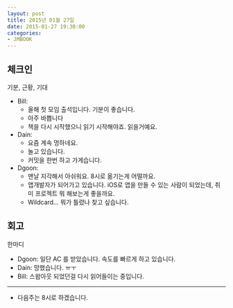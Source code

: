 ```yaml
---
layout: post
title: 2015년 01월 27일
date: 2015-01-27 19:30:00
categories:
- JMBOOK
---
```


## 체크인

기분, 근황, 기대

* Bill:
  * 올해 첫 모임 출석입니다. 기분이 좋습니다.
  * 아주 바쁩니다
  * 책을 다시 시작했으니 읽기 시작해야죠. 읽을거예요.
* Dain:
  * 요즘 계속 멍하네요.
  * 놀고 있습니다.
  * 커밋을 한번 하고 가게습니다.
* Dgoon:
  * 맨날 지각해서 아쉬워요. 8시로 옮기는게 어떨까요.
  * 앱개발자가 되어가고 있습니다. iOS로 앱을 만들 수 있는 사람이 되었는데, 취미 프로젝트 뭐 해보는게 좋을까요.
  * Wildcard… 뭐가 틀렸나 찾고 싶습니다.

## 회고

한마디

* Dgoon: 일단 AC 를 받았습니다. 속도를 빠르게 하고 있습니다.
* Dain: 망했습니다. ㅠㅜ
* Bill: 스왑아웃 되었던걸 다시 읽어들이는 중입니다.

-----

+ 다음주는 8시로 하겠습니다.

